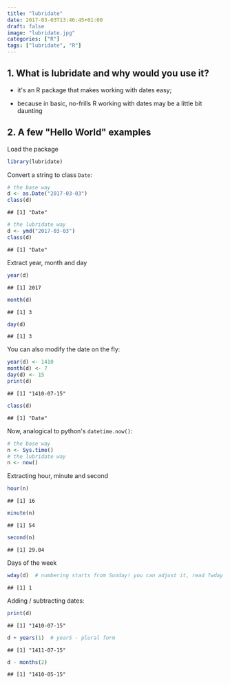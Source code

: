 ```yaml
---
title: "lubridate"
date: 2017-03-03T13:46:45+01:00
draft: false
image: "lubridate.jpg"
categories: ["R"]
tags: ["lubridate", "R"]
---
```







## 1. What is lubridate and why would you use it?

* it's an R package that makes working with dates easy;

* because in basic, no-frills R working with dates may be a little bit daunting

## 2. A few "Hello World" examples


Load the package

```r
library(lubridate)
```


Convert a string to class `Date`:

```r
# the base way
d <- as.Date("2017-03-03")
class(d)
```

```
## [1] "Date"
```

```r
# the lubridate way
d <- ymd("2017-03-03")
class(d)
```

```
## [1] "Date"
```

Extract year, month and day

```r
year(d)
```

```
## [1] 2017
```

```r
month(d)
```

```
## [1] 3
```

```r
day(d)
```

```
## [1] 3
```

You can also modify the date on the fly:

```r
year(d) <- 1410
month(d) <- 7
day(d) <- 15
print(d)
```

```
## [1] "1410-07-15"
```

```r
class(d)
```

```
## [1] "Date"
```

Now, analogical to python's `datetime.now()`:

```r
# the base way
n <- Sys.time()
# the lubridate way
n <- now()
```

Extracting hour, minute and second

```r
hour(n)
```

```
## [1] 16
```

```r
minute(n)
```

```
## [1] 54
```

```r
second(n)
```

```
## [1] 29.04
```

Days of the week

```r
wday(d)  # numbering starts from Sunday! you can adjust it, read ?wday
```

```
## [1] 1
```

Adding / subtracting dates:

```r
print(d)
```

```
## [1] "1410-07-15"
```

```r
d + years(1)  # yearS - plural form
```

```
## [1] "1411-07-15"
```

```r
d - months(2)
```

```
## [1] "1410-05-15"
```
